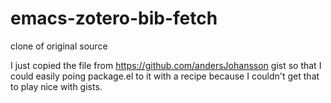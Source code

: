 # emacs-zotero-bib-fetch
clone of original source

I just copied the file from https://github.com/andersJohansson gist so that I could easily poing package.el to it with a recipe because I couldn't get that to play nice with gists.
